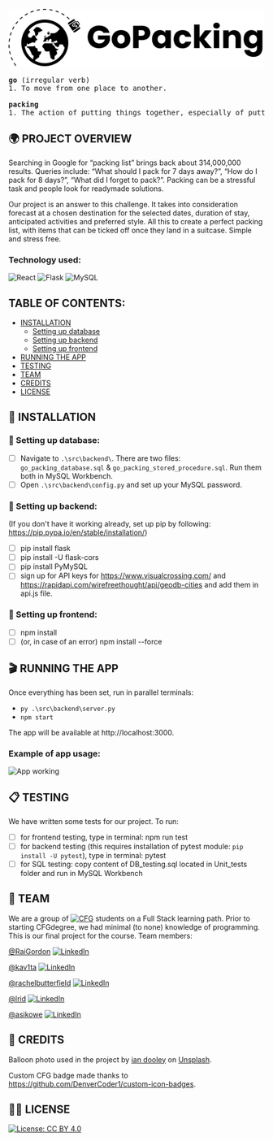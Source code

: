 ![Logo](https://github.com/CFG-Fullstack-1-Group-5/packing-list-project/blob/7b445adbeb869d72f4877d47cb952a77429f8054/go-packing-project/src/assets/logo.png)

<pre>
<b>go</b> (irregular verb)
1. To move from one place to another.
    
<b>packing</b>
1. The action of putting things together, especially of putting clothes into a suitcase for a journey.
</pre>


## :earth_africa: PROJECT OVERVIEW
Searching in Google for “packing list” brings back about 314,000,000 results. Queries include: “What should I pack for 7 days away?”, “How do I pack for 8 days?”, “What did I forget to pack?”. Packing can be a stressful task and people look for readymade solutions.

Our project is an answer to this challenge. It takes into consideration forecast at a chosen destination for the selected dates, duration of stay, anticipated activities and preferred style. All this to create a perfect packing list, with items that can be ticked off once they land in a suitcase. Simple and stress free.

### Technology used: 
![React](https://img.shields.io/badge/react-%2320232a.svg?style=for-the-badge&logo=react&logoColor=%2361DAFB) ![Flask](https://img.shields.io/badge/flask-%23000.svg?style=for-the-badge&logo=flask&logoColor=white) ![MySQL](https://img.shields.io/badge/MySQL-00000F?style=for-the-badge&logo=mysql&logoColor=white)

## TABLE OF CONTENTS:
- [INSTALLATION](#electric_plug-installation)
  - [Setting up database](#small_blue_diamond-setting-up-database)
  - [Setting up backend](#small_blue_diamond-setting-up-backend)
  - [Setting up frontend](#small_blue_diamond-setting-up-frontend)
- [RUNNING THE APP](#clapper-running-the-app)
- [TESTING](#clipboard-testing)
- [TEAM](#busts_in_silhouette-team)
- [CREDITS](#raised_hands-credits)
- [LICENSE](#guardswoman-license)

## :electric_plug: INSTALLATION
### :small_blue_diamond: Setting up database:
- [ ] Navigate to `.\src\backend\`. There are two files: `go_packing_database.sql` & `go_packing_stored_procedure.sql`. Run them both in MySQL Workbench.
- [ ] Open `.\src\backend\config.py` and set up your MySQL password.

### :small_blue_diamond: Setting up backend:
(If you don't have it working already, set up pip by following: https://pip.pypa.io/en/stable/installation/)
- [ ] pip install flask
- [ ] pip install -U flask-cors
- [ ] pip install PyMySQL
- [ ] sign up for API keys for https://www.visualcrossing.com/ and https://rapidapi.com/wirefreethought/api/geodb-cities and add them in api.js file.

### :small_blue_diamond: Setting up frontend:
- [ ] npm install
- [ ] (or, in case of an error) npm install --force 

## :clapper: RUNNING THE APP
Once everything has been set, run in parallel terminals:
- `py .\src\backend\server.py`
- `npm start`

The app will be available at http://localhost:3000.

### Example of app usage:
![App working](https://s4.gifyu.com/images/ezgif.com-gif-makere4b5bc9a9981d5e5.gif)

## :clipboard: TESTING
We have written some tests for our project. To run:
- [ ] for frontend testing, type in terminal: npm run test
- [ ] for backend testing (this requires installation of pytest module: `pip install -U pytest`), type in terminal: pytest
- [ ] for SQL testing: copy content of DB_testing.sql located in Unit_tests folder and run in MySQL Workbench

## :busts_in_silhouette: TEAM
We are a group of [![CFG](https://custom-icon-badges.herokuapp.com/badge/CodeFirstGirls-white?logo=code-first-girls)](https://codefirstgirls.com/) students on a Full Stack learning path. Prior to starting CFGdegree, we had minimal (to none) knowledge of programming. This is our final project for the course. Team members:

[@RaiGordon](https://github.com/RaiGordon) [![LinkedIn](https://img.shields.io/badge/LinkedIn-0077B5?style=plastic&logo=linkedin&logoColor=white.svg)](https://www.linkedin.com/in/rachel-gordon-634120233/)

[@kav1ta](https://github.com/kav1ta) [![LinkedIn](https://img.shields.io/badge/LinkedIn-0077B5?style=plastic&logo=linkedin&logoColor=white.svg)](https://www.linkedin.com/in/kavita-thind/)

[@rachelbutterfield](https://github.com/rachelbutterfield) [![LinkedIn](https://img.shields.io/badge/LinkedIn-0077B5?style=plastic&logo=linkedin&logoColor=white.svg)](https://www.linkedin.com/in/rachel-butterfield-78196a14a/)

[@lrid](https://github.com/lrid) [![LinkedIn](https://img.shields.io/badge/LinkedIn-0077B5?style=plastic&logo=linkedin&logoColor=white.svg)](https://www.linkedin.com/in/laura-ridpath/)

[@asikowe](https://github.com/asikowe) [![LinkedIn](https://img.shields.io/badge/LinkedIn-0077B5?style=plastic&logo=linkedin&logoColor=white.svg)](https://www.linkedin.com/in/joanna-b-4043a6198/)

## :raised_hands: CREDITS
Balloon photo used in the project by <a href="https://unsplash.com/@sadswim?utm_source=unsplash&utm_medium=referral&utm_content=creditCopyText">ian dooley</a> on <a href="https://unsplash.com/?utm_source=unsplash&utm_medium=referral&utm_content=creditCopyText">Unsplash</a>.

Custom CFG badge made thanks to https://github.com/DenverCoder1/custom-icon-badges.

## :guardswoman: LICENSE
[![License: CC BY 4.0](https://img.shields.io/badge/License-CC_BY_4.0-lightgrey.svg)](https://creativecommons.org/licenses/by/4.0/)
